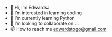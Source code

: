 - 👋 Hi, I’m EdwardsJ
- 👀 I’m interested in learning coding
- 🌱 I’m currently learning Python
- 💞️ I’m looking to collaborate on ...
- 📫 How to reach me edwardstogo@gmail.com

<!---
PainfulOne/PainfulOne is a ✨ special ✨ repository because its `README.md` (this file) appears on your GitHub profile.
You can click the Preview link to take a look at your changes.
--->
